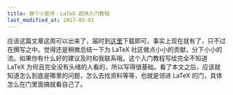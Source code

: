 ```yaml
---
title: 做个小宣传：LaTeX 超快入门教程
last_modified_at: 2017-03-01
---
```


应该这篇文章这周可以出来了，届时到[这里](https://github.com/tianyikillua/latex/blob/master/latex.pdf)下载即可，事实上现在就有了，只不过在撰写之中。觉得还是稍微总结一下为 LaTeX 社区做点小小的贡献，分下小小的流。如果你有什么好的建议及时和我联系哦。这个入门教程写给完全不知道 LaTeX 为何且完全没有头绪的人看的，所以写得很基础。看了本文之后，应该就知道怎么到底是哪里的问题，怎么去找资料等等，也就是领进 LaTeX 的门，具体怎么在门里面搞就看自己了。